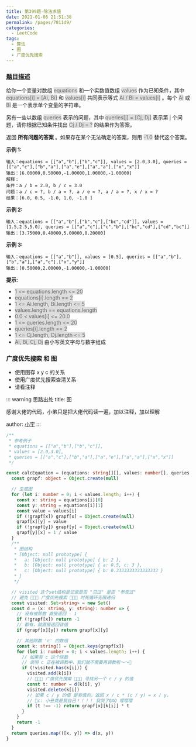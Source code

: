 ```yaml
---
title: 第399题-除法求值
date: 2021-01-06 21:51:38
permalink: /pages/7011d9/
categories:
  - LeetCode
tags:
  - 算法
  - 图
  - 广度优先搜索
---
```


### [题目描述](https://leetcode-cn.com/problems/evaluate-division/)

给你一个变量对数组 <span style="background: #ddd; color: #666;">equations</span> 和一个实数值数组 <span style="background: #ddd; color: #666;">values</span> 作为已知条件，其中 <span style="background: #ddd; color: #666;">equations[i] = [Ai, Bi]</span> 和 <span style="background: #ddd; color: #666;">values[i]</span> 共同表示等式 <span style="background: #ddd; color: #666;">Ai / Bi = values[i]</span> 。每个 <span style="background: #ddd; color: #666;">Ai</span> 或 <span style="background: #ddd; color: #666;">Bi</span> 是一个表示单个变量的字符串。

另有一些以数组 <span style="background: #ddd; color: #666;">queries</span> 表示的问题，其中 <span style="background: #ddd; color: #666;">queries[j] = [Cj, Dj]</span> 表示第 <span style="background: #ddd; color: #666;">j</span> 个问题，请你根据已知条件找出 <span style="background: #ddd; color: #666;">Cj / Dj = ?</span> 的结果作为答案。

返回 **所有问题的答案** 。如果存在某个无法确定的答案，则用 <span style="background: #ddd; color: #666;">-1.0</span> 替代这个答案。

<!-- more -->

**示例 1:**

```
输入：equations = [["a","b"],["b","c"]], values = [2.0,3.0], queries = [["a","c"],["b","a"],["a","e"],["a","a"],["x","x"]]
输出：[6.00000,0.50000,-1.00000,1.00000,-1.00000]
解释：
条件：a / b = 2.0, b / c = 3.0
问题：a / c = ?, b / a = ?, a / e = ?, a / a = ?, x / x = ?
结果：[6.0, 0.5, -1.0, 1.0, -1.0 ]
```

**示例 2:**

```
输入：equations = [["a","b"],["b","c"],["bc","cd"]], values = [1.5,2.5,5.0], queries = [["a","c"],["c","b"],["bc","cd"],["cd","bc"]]
输出：[3.75000,0.40000,5.00000,0.20000]
```

**示例 3:**

```
输入：equations = [["a","b"]], values = [0.5], queries = [["a","b"],["b","a"],["a","c"],["x","y"]]
输出：[0.50000,2.00000,-1.00000,-1.00000]
```

**提示:**

- <span style="background: #ddd; color: #666;">1 <= equations.length <= 20</span>
- <span style="background: #ddd; color: #666;">equations[i].length == 2</span>
- <span style="background: #ddd; color: #666;">1 <= Ai.length, Bi.length <= 5</span>
- <span style="background: #ddd; color: #666;">values.length == equations.length</span>
- <span style="background: #ddd; color: #666;">0.0 < values[i] <= 20.0</span>
- <span style="background: #ddd; color: #666;">1 <= queries.length <= 20</span>
- <span style="background: #ddd; color: #666;">queries[i].length == 2</span>
- <span style="background: #ddd; color: #666;">1 <= Cj.length, Dj.length <= 5</span>
- <span style="background: #ddd; color: #666;">Ai, Bi, Cj, Dj</span> 由小写英文字母与数字组成

### 广度优先搜索 和 图

- 使用图存 x y c 的关系
- 使用广度优先搜索查清关系
- 请看注释

::: warning 思路出处
title: 图

感谢大佬的代码，小弟只是把大佬代码读一遍，加以注释，加以理解

author: [小宇](https://leetcode-cn.com/problems/remove-duplicate-letters/solution/ha-xi-biao-shu-zu-zhan-5xing-dai-ma-2jie-ttcd/)
:::

```TypeScript
/**
 * 参考例子
 * equations = [["a","b"],["b","c"]],
 * values = [2.0,3.0],
 * queries = [["a","c"],["b","a"],["a","e"],["a","a"],["x","x"]]
 */

const calcEquation = (equations: string[][], values: number[], queries: string[][]): number[] => {
  const grapf: object = Object.create(null)

  // 生成图
  for (let i: number = 0; i < values.length; i++) {
    const x: string = equations[i][0]
    const y: string = equations[i][1]
    const value = values[i]
    if (!grapf[x]) grapf[x] = Object.create(null)
    grapf[x][y] = value
    if (!grapf[y]) grapf[y] = Object.create(null)
    grapf[y][x] = 1 / value
  }
  /**
   * 图结构
   * [Object: null prototype] {
   *   a: [Object: null prototype] { b: 2 },
   *   b: [Object: null prototype] { a: 0.5, c: 3 },
   *   c: [Object: null prototype] { b: 0.3333333333333333 }
   * }
   */

  // visited 这个set结构是记录是否 "见过" 是否 "参观过"
  // 避免 🚀🚀🚀 广度优先搜索 🚀🚀🚀 时死循环无限递归
  const visited: Set<string> = new Set()
  const d = (x: string, y: string): number => {
    // 没有被除数 直接返回 - 1
    if (!grapf[x]) return -1
    // 都有，就直接返回该值
    if (grapf[x][y]) return grapf[x][y]

    // 其他除数 'c' 的数组
    const k: string[] = Object.keys(grapf[x])
    for (let i: number = 0; i < values.length; i++) {
      // 如果有 c 这个除数
      // 说明 c 正在被调教中，我们就不需要再调教啦～～👯
      if (!visited.has(k[i])) {
        visited.add(k[i])
        // 🚀🚀🚀 广度优先搜索 🚀🚀🚀 寻找另一个 c / y 的值
        const t: number = d(k[i], y)
        visited.delete(k[i])
        // 如果 c / y 的值 是有值的，返回 x / c * (c / y) = x / y。
        // 🤡c: 小丑竟是我自己！！！！ 我哭了QAQ 嘤嘤嘤
        if (t !== -1) return grapf[x][k[i]] * t
      }
    }
    return -1
  }
  return queries.map(([x, y]) => d(x, y))
}
```
